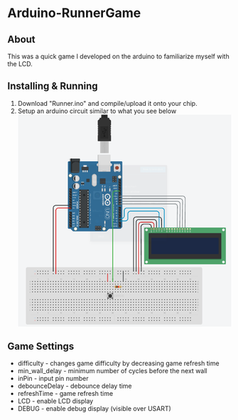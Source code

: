 Arduino-RunnerGame
==========
About
---
This was a quick game I developed on the arduino to familiarize myself with the LCD.

Installing & Running
---
1. Download "Runner.ino" and compile/upload it onto your chip.
2. Setup an arduino circuit similar to what you see below
  ![RunnerCircuit.png](/Circuit.png?raw=true "Arduino Circuit")

Game Settings
---
* difficulty     - changes game difficulty by decreasing game refresh time
* min_wall_delay - minimum number of cycles before the next wall
* inPin          - input pin number
* debounceDelay  - debounce delay time
* refreshTime    - game refresh time 
* LCD            - enable LCD display
* DEBUG          - enable debug display (visible over USART)
